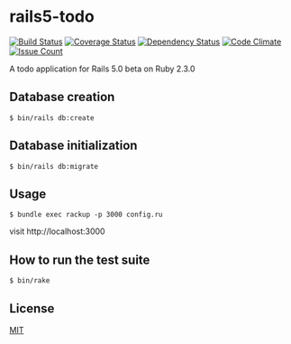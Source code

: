 # rails5-todo

[![Build Status](https://travis-ci.org/cncgl/rails5-todo.svg?branch=master)](https://travis-ci.org/cncgl/rails5-todo)
[![Coverage Status](https://coveralls.io/repos/cncgl/rails5-todo/badge.svg?branch=master&service=github)](https://coveralls.io/github/cncgl/rails5-todo?branch=master)
[![Dependency Status](https://gemnasium.com/cncgl/rails5-todo.svg)](https://gemnasium.com/cncgl/rails5-todo)
[![Code Climate](https://codeclimate.com/github/cncgl/rails5-todo/badges/gpa.svg)](https://codeclimate.com/github/cncgl/rails5-todo)
[![Issue Count](https://codeclimate.com/github/cncgl/rails5-todo/badges/issue_count.svg)](https://codeclimate.com/github/cncgl/rails5-todo)

A todo application for Rails 5.0 beta on Ruby 2.3.0

## Database creation

```
$ bin/rails db:create
```

## Database initialization

```
$ bin/rails db:migrate
```

## Usage

```
$ bundle exec rackup -p 3000 config.ru
```
visit http://localhost:3000

## How to run the test suite

```
$ bin/rake
```

## License

[MIT](LICENSE)
